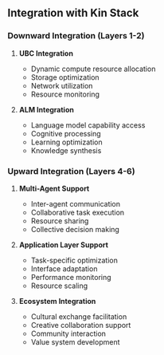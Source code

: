 ## Integration with Kin Stack

### Downward Integration (Layers 1-2)
1. **UBC Integration** 
   - Dynamic compute resource allocation
   - Storage optimization
   - Network utilization
   - Resource monitoring

2. **ALM Integration**
   - Language model capability access
   - Cognitive processing
   - Learning optimization
   - Knowledge synthesis

### Upward Integration (Layers 4-6)
1. **Multi-Agent Support**
   - Inter-agent communication
   - Collaborative task execution
   - Resource sharing
   - Collective decision making

2. **Application Layer Support**
   - Task-specific optimization
   - Interface adaptation
   - Performance monitoring
   - Resource scaling

3. **Ecosystem Integration**
   - Cultural exchange facilitation
   - Creative collaboration support
   - Community interaction
   - Value system development
